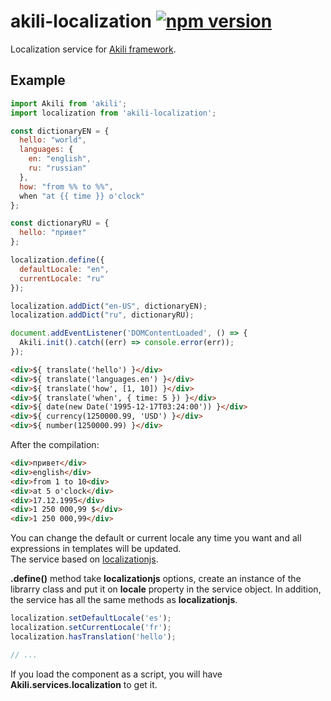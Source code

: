 # akili-localization [![npm version](https://badge.fury.io/js/akili-localization.svg)](https://badge.fury.io/js/akili-localization)
Localization service for [Akili framework](https://github.com/ortexx/akili).

## Example

```js
import Akili from 'akili';
import localization from 'akili-localization';

const dictionaryEN = {
  hello: "world",
  languages: {
    en: "english",
    ru: "russian"
  },
  how: "from %% to %%",
  when "at {{ time }} o'clock"
};

const dictionaryRU = {
  hello: "привет"
};

localization.define({
  defaultLocale: "en",
  currentLocale: "ru"
});

localization.addDict("en-US", dictionaryEN);
localization.addDict("ru", dictionaryRU);

document.addEventListener('DOMContentLoaded', () => {
  Akili.init().catch((err) => console.error(err));
});
```

```html
<div>${ translate('hello') }</div>
<div>${ translate('languages.en') }</div>
<div>${ translate('how', [1, 10]) }</div>
<div>${ translate('when', { time: 5 }) }</div>
<div>${ date(new Date('1995-12-17T03:24:00')) }</div>
<div>${ currency(1250000.99, 'USD') }</div>
<div>${ number(1250000.99) }</div>
```

After the compilation:

```html
<div>привет</div>
<div>english</div>
<div>from 1 to 10<div>
<div>at 5 o'clock</div>
<div>17.12.1995</div>
<div>1 250 000,99 $</div>
<div>1 250 000,99</div>
```

You can change the default or current locale any time you want and all expressions in templates will be updated.  
The service based on [localizationjs](https://github.com/ortexx/localizationjs). 

__.define()__ method take __localizationjs__ options, create an instance of the librarry class and put it on __locale__ property in the service object.
In addition, the service has all the same methods as __localizationjs__.

```javascript
localization.setDefaultLocale('es');
localization.setCurrentLocale('fr');
localization.hasTranslation('hello');

// ...
```

If you load the component as a script, you will have __Akili.services.localization__ to get it.

 